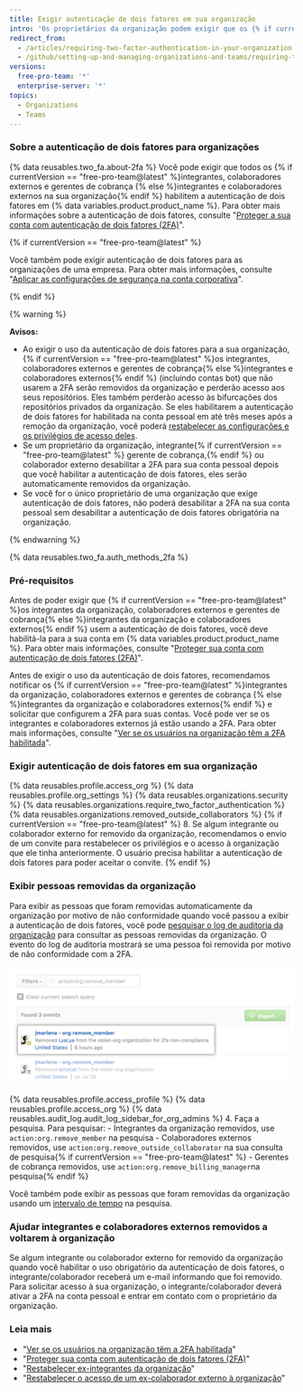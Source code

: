```yaml
---
title: Exigir autenticação de dois fatores em sua organização
intro: 'Os proprietários da organização podem exigir que os {% if currentVersion == "free-pro-team@latest" %}integrantes da organização, colaboradores externos e gerentes de cobrança{% else %}membros da organização e colaboradores externos{% endif %} habilitem a autenticação de dois fatores para suas contas pessoais, tornando mais difícil para atores maliciosos acessar os repositórios e configurações de uma organização.'
redirect_from:
  - /articles/requiring-two-factor-authentication-in-your-organization
  - /github/setting-up-and-managing-organizations-and-teams/requiring-two-factor-authentication-in-your-organization
versions:
  free-pro-team: '*'
  enterprise-server: '*'
topics:
  - Organizations
  - Teams
---
```


### Sobre a autenticação de dois fatores para organizações

{% data reusables.two_fa.about-2fa %} Você pode exigir que todos os {% if currentVersion == "free-pro-team@latest" %}integrantes, colaboradores externos e gerentes de cobrança {% else %}integrantes e colaboradores externos na sua organização{% endif %} habilitem a autenticação de dois fatores em {% data variables.product.product_name %}. Para obter mais informações sobre a autenticação de dois fatores, consulte "[Proteger a sua conta com autenticação de dois fatores (2FA)](/github/authenticating-to-github/securing-your-account-with-two-factor-authentication-2fa)".

{% if currentVersion == "free-pro-team@latest" %}

Você também pode exigir autenticação de dois fatores para as organizações de uma empresa. Para obter mais informações, consulte "[Aplicar as configurações de segurança na conta corporativa](/github/setting-up-and-managing-your-enterprise/enforcing-security-settings-in-your-enterprise-account#requiring-two-factor-authentication-for-organizations-in-your-enterprise-account)".

{% endif %}

{% warning %}

**Avisos:**

- Ao exigir o uso da autenticação de dois fatores para a sua organização, {% if currentVersion == "free-pro-team@latest" %}os integrantes, colaboradores externos e gerentes de cobrança{% else %}integrantes e colaboradores externos{% endif %} (incluindo contas bot) que não usarem a 2FA serão removidos da organização e perderão acesso aos seus repositórios. Eles também perderão acesso às bifurcações dos repositórios privados da organização. Se eles habilitarem a autenticação de dois fatores for habilitada na conta pessoal em até três meses após a remoção da organização, você poderá [restabelecer as configurações e os privilégios de acesso deles](/articles/reinstating-a-former-member-of-your-organization).
- Se um proprietário da organização, integrante{% if currentVersion == "free-pro-team@latest" %} gerente de cobrança,{% endif %} ou colaborador externo desabilitar a 2FA para sua conta pessoal depois que você habilitar a autenticação de dois fatores, eles serão automaticamente removidos da organização.
- Se você for o único proprietário de uma organização que exige autenticação de dois fatores, não poderá desabilitar a 2FA na sua conta pessoal sem desabilitar a autenticação de dois fatores obrigatória na organização.

{% endwarning %}

{% data reusables.two_fa.auth_methods_2fa %}

### Pré-requisitos

Antes de poder exigir que {% if currentVersion == "free-pro-team@latest" %}os integrantes da organização, colaboradores externos e gerentes de cobrança{% else %}integrantes da organização e colaboradores externos{% endif %} usem a autenticação de dois fatores, você deve habilitá-la para a sua conta em {% data variables.product.product_name %}. Para obter mais informações, consulte "[Proteger sua conta com autenticação de dois fatores (2FA)](/github/authenticating-to-github/securing-your-account-with-two-factor-authentication-2fa)".

Antes de exigir o uso da autenticação de dois fatores, recomendamos notificar os {% if currentVersion == "free-pro-team@latest" %}integrantes da organização, colaboradores externos e gerentes de cobrança {% else %}integrantes da organização e colaboradores externos{% endif %} e solicitar que configurem a 2FA para suas contas. Você pode ver se os integrantes e colaboradores externos já estão usando a 2FA. Para obter mais informações, consulte "[Ver se os usuários na organização têm a 2FA habilitada](/organizations/keeping-your-organization-secure/viewing-whether-users-in-your-organization-have-2fa-enabled)".

### Exigir autenticação de dois fatores em sua organização

{% data reusables.profile.access_org %}
{% data reusables.profile.org_settings %}
{% data reusables.organizations.security %}
{% data reusables.organizations.require_two_factor_authentication %}
{% data reusables.organizations.removed_outside_collaborators %}
{% if currentVersion == "free-pro-team@latest" %}
8. Se algum integrante ou colaborador externo for removido da organização, recomendamos o envio de um convite para restabelecer os privilégios e o acesso à organização que ele tinha anteriormente. O usuário precisa habilitar a autenticação de dois fatores para poder aceitar o convite.
{% endif %}

### Exibir pessoas removidas da organização

Para exibir as pessoas que foram removidas automaticamente da organização por motivo de não conformidade quando você passou a exibir a autenticação de dois fatores, você pode [pesquisar o log de auditoria da organização](/articles/reviewing-the-audit-log-for-your-organization/#accessing-the-audit-log) para consultar as pessoas removidas da organização. O evento do log de auditoria mostrará se uma pessoa foi removida por motivo de não conformidade com a 2FA.

![Evento do log de auditoria mostrando um usuário removido por motivo de não conformidade com a 2FA](/assets/images/help/2fa/2fa_noncompliance_audit_log_search.png)

{% data reusables.profile.access_profile %}
{% data reusables.profile.access_org %}
{% data reusables.audit_log.audit_log_sidebar_for_org_admins %}
4. Faça a pesquisa. Para pesquisar:
    - Integrantes da organização removidos, use `action:org.remove_member` na pesquisa
    - Colaboradores externos removidos, use `action:org.remove_outside_collaborator` na sua consulta de pesquisa{% if currentVersion == "free-pro-team@latest" %}
    - Gerentes de cobrança removidos, use `action:org.remove_billing_manager`na pesquisa{% endif %}

 Você também pode exibir as pessoas que foram removidas da organização usando um [intervalo de tempo](/articles/reviewing-the-audit-log-for-your-organization/#search-based-on-time-of-action) na pesquisa.

### Ajudar integrantes e colaboradores externos removidos a voltarem à organização

Se algum integrante ou colaborador externo for removido da organização quando você habilitar o uso obrigatório da autenticação de dois fatores, o integrante/colaborador receberá um e-mail informando que foi removido. Para solicitar acesso à sua organização, o integrante/colaborador deverá ativar a 2FA na conta pessoal e entrar em contato com o proprietário da organização.

### Leia mais

- "[Ver se os usuários na organização têm a 2FA habilitada](/articles/viewing-whether-users-in-your-organization-have-2fa-enabled)"
- "[Proteger sua conta com autenticação de dois fatores (2FA)](/articles/securing-your-account-with-two-factor-authentication-2fa)"
- "[Restabelecer ex-integrantes da organização](/articles/reinstating-a-former-member-of-your-organization)"
- "[Restabelecer o acesso de um ex-colaborador externo à organização](/articles/reinstating-a-former-outside-collaborator-s-access-to-your-organization)"
